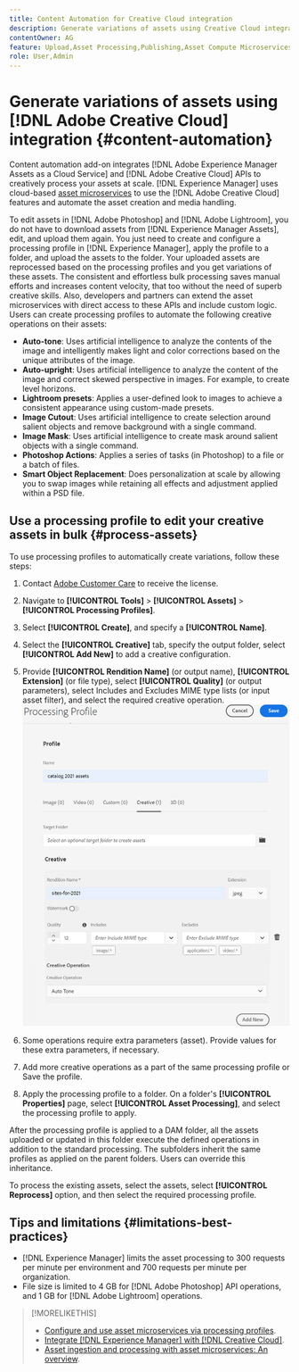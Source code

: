 ```yaml
---
title: Content Automation for Creative Cloud integration
description: Generate variations of assets using Creative Cloud integration
contentOwner: AG
feature: Upload,Asset Processing,Publishing,Asset Compute Microservices,Workflow
role: User,Admin
---
```


# Generate variations of assets using [!DNL Adobe Creative Cloud] integration {#content-automation}

Content automation add-on integrates [!DNL Adobe Experience Manager Assets as a Cloud Service] and [!DNL Adobe Creative Cloud] APIs to creatively process your assets at scale. [!DNL Experience Manager] uses cloud-based [asset microservices](/help/assets/asset-microservices-overview.md) to use the [!DNL Adobe Creative Cloud] features and automate the asset creation and media handling.

To edit assets in [!DNL Adobe Photoshop] and [!DNL Adobe Lightroom], you do not have to download assets from [!DNL Experience Manager Assets], edit, and upload them again. You just need to create and configure a processing profile in [!DNL Experience Manager], apply the profile to a folder, and upload the assets to the folder. Your uploaded assets are reprocessed based on the processing profiles and you get variations of these assets. The consistent and effortless bulk processing saves manual efforts and increases content velocity, that too without the need of superb creative skills. Also, developers and partners can extend the asset microservices with direct access to these APIs and include custom logic.
Users can create processing profiles to automate the following creative operations on their assets:  

* **Auto-tone**: Uses artificial intelligence to analyze the contents of the image and intelligently makes light and color corrections based on the unique attributes of the image.
* **Auto-upright**: Uses artificial intelligence to analyze the content of the image and correct skewed perspective in images. For example, to create level horizons.
* **Lightroom presets**: Applies a user-defined look to images to achieve a consistent appearance using custom-made presets.
* **Image Cutout**: Uses artificial intelligence to create selection around salient objects and remove background with a single command.
* **Image Mask**: Uses artificial intelligence to create mask around salient objects with a single command.
* **Photoshop Actions**: Applies a series of tasks (in Photoshop) to a file or a batch of files.
* **Smart Object Replacement**: Does personalization at scale by allowing you to swap images while retaining all effects and adjustment applied within a PSD file.

## Use a processing profile to edit your creative assets in bulk {#process-assets}

To use processing profiles to automatically create variations, follow these steps:

1. Contact [Adobe Customer Care](https://experienceleague.adobe.com/#support) to receive the license.

1. Navigate to **[!UICONTROL Tools]** > **[!UICONTROL Assets]** > **[!UICONTROL Processing Profiles]**.

1. Select **[!UICONTROL Create]**, and specify a **[!UICONTROL Name]**.

1. Select the **[!UICONTROL Creative]** tab, specify the output folder, select **[!UICONTROL Add New]** to add a creative configuration.

1. Provide **[!UICONTROL Rendition Name]** (or output name), **[!UICONTROL Extension]** (or file type), select **[!UICONTROL Quality]** (or output parameters), select Includes and Excludes MIME type lists (or input asset filter), and select the required creative operation.
![creative tab in processing profile](assets/creative-processing-profile.png)

1. Some operations require extra parameters (asset). Provide values for these extra parameters, if necessary.

1. Add more creative operations as a part of the same processing profile or Save the profile.

1. Apply the processing profile to a folder. On a folder's **[!UICONTROL Properties]** page, select **[!UICONTROL Asset Processing]**, and select the processing profile to apply.

After the processing profile is applied to a DAM folder, all the assets uploaded or updated in this folder execute the defined operations in addition to the standard processing. The subfolders inherit the same profiles as applied on the parent folders. Users can override this inheritance.

To process the existing assets, select the assets, select **[!UICONTROL Reprocess]** option, and then select the required processing profile.

## Tips and limitations {#limitations-best-practices}

* [!DNL Experience Manager] limits the asset processing to 300 requests per minute per environment and 700 requests per minute per organization.
* File size is limited to 4 GB for [!DNL Adobe Photoshop] API operations, and 1 GB for [!DNL Adobe Lightroom] operations.

>[!MORELIKETHIS]
>
>* [Configure and use asset microservices via processing profiles](/help/assets/asset-microservices-configure-and-use.md).
>* [Integrate [!DNL Experience Manager] with [!DNL Creative Cloud]](/help/assets/aem-cc-integration-best-practices.md).
>* [Asset ingestion and processing with asset microservices: An overview](/help/assets/asset-microservices-overview.html).
